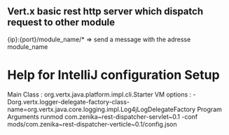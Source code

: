## Vert.x basic rest http server which dispatch request to other module

{ip}:{port}/module_name/* => send a message with the adresse module_name

# Help for IntelliJ configuration Setup
Main Class : org.vertx.java.platform.impl.cli.Starter
VM options : -Dorg.vertx.logger-delegate-factory-class-name=org.vertx.java.core.logging.impl.Log4jLogDelegateFactory
Program Arguments runmod com.zenika~rest-dispatcher-servlet~0.1 -conf mods/com.zenika~rest-dispatcher-verticle~0.1/config.json